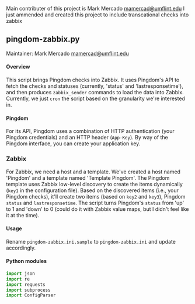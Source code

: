 Main contributer of this project is Mark Mercado <mamercad@umflint.edu>
I just ammended and created this project to include transcational checks into zabbix

## pingdom-zabbix.py

Maintainer: Mark Mercado <mamercad@umflint.edu>

#### Overview

This script brings Pingdom checks into Zabbix. It uses Pingdom's API to fetch
the checks and statuses (currently, 'status' and 'lastresponsetime'), and then
produces `zabbix_sender` commands to load the data into Zabbix. Currently, we
just `cron` the script based on the granularity we're interested in.

#### Pingdom

For its API, Pingdom uses a combination of HTTP authentication (your Pingdom
credentials) and an HTTP header (`App-Key`). By way of the Pingdom interface,
you can create your application key.

### Zabbix

For Zabbix, we need a host and a template. We've created a host named 'Pingdom'
and a template named 'Template Pingdom'. The Pingdom template uses Zabbix
low-level discovery to create the items dynamically (`key1` in the configuration
file). Based on the discovered items (i.e., your Pingdom checks), it'll create
two items (based on `key2` and `key3`), Pingdom `status` and `lastresponsetime`.
The script turns Pingdom's `status` from 'up' to 1 and 'down' to 0 (could do it
with Zabbix value maps, but I didn't feel like it at the time).

#### Usage

Rename `pingdom-zabbix.ini.sample` to `pingdom-zabbix.ini` and update
accordingly.

#### Python modules

```python
import json
import re
import requests
import subprocess
import ConfigParser
```
